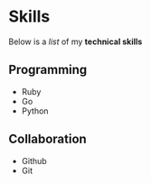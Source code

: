 # Skills

Below is a _list_ of my **technical skills**

## Programming
- Ruby
- Go
- Python

## Collaboration
- Github
- Git
